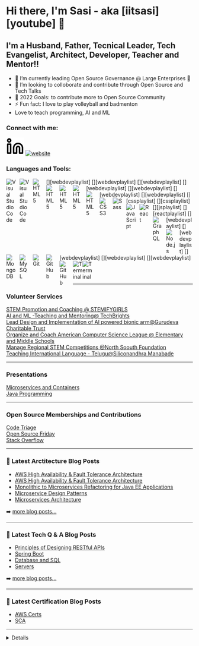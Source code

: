 # Hi there, I'm Sasi - aka [iitsasi][youtube] 👋 



## I'm a Husband, Father, Tecnical Leader, Tech Evangelist, Architect, Developer, Teacher and Mentor!!


- 🌱 I’m currently leading Open Source Governance @ Large Enterprises 🤣
- 👯 I’m looking to colloborate and contribute through Open Source and Tech Talks
- 🥅 2022 Goals: to contribute more to Open Source Community
- ⚡ Fun fact: I love to play volleyball and badmenton
-  Love to teach programming, AI and ML


### Connect with me:

[![website](https://github.com/codeSTACKr/codeSTACKr/raw/master/img/linkedin-light.svg)](https://www.linkedin.com/in/iitsasi#gh-light-mode-only)
[![website](https://github.com/codeSTACKr/codeSTACKr/raw/master/img/linkedin-original.svg)](https://www.linkedin.com/in/iitsasi#gh-dark-mode-only)
&nbsp;&nbsp;


### Languages and Tools:

[<img align="left" alt="Visual Studio Code" width="26px" src="https://cdn.jsdelivr.net/gh/devicons/devicon/icons/java/java-original.svg" style="padding-right:10px;" />][webdevplaylist]
[<img align="left" alt="Visual Studio Code" width="26px" src="https://cdn.jsdelivr.net/gh/devicons/devicon/icons/python/python-original.svg" style="padding-right:10px;" />][webdevplaylist]
[<img align="left" alt="HTML5" width="26px" src="https://cdn.jsdelivr.net/gh/devicons/devicon/icons/html5/html5-original.svg" style="padding-right:10px;" />][webdevplaylist]
[<img align="left" alt="HTML5" width="26px" src="https://cdn.jsdelivr.net/gh/devicons/devicon/icons/javascript/javascript-original.svg" style="padding-right:10px;" />][webdevplaylist]
[<img align="left" alt="HTML5" width="26px" src="https://cdn.jsdelivr.net/gh/devicons/devicon/icons/spring/spring-original.svg" style="padding-right:10px;" />][webdevplaylist]
[<img align="left" alt="HTML5" width="26px" src="https://cdn.jsdelivr.net/gh/devicons/devicon/icons/kotlin/kotlin-original.svg" style="padding-right:10px;" />][webdevplaylist]
[<img align="left" alt="HTML5" width="26px" src="https://cdn.jsdelivr.net/gh/devicons/devicon/icons/go/go-original.svg" style="padding-right:10px;" />][webdevplaylist]
[<img align="left" alt="CSS3" width="26px" src="https://cdn.jsdelivr.net/gh/devicons/devicon/icons/css3/css3-original.svg" style="padding-right:10px;" />][cssplaylist]
[<img align="left" alt="Sass" width="26px" src="https://cdn.jsdelivr.net/gh/devicons/devicon/icons/sass/sass-original.svg" style="padding-right:10px;" />][cssplaylist]
[<img align="left" alt="JavaScript" width="26px" src="https://cdn.jsdelivr.net/gh/devicons/devicon/icons/javascript/javascript-original.svg" style="padding-right:10px;" />][jsplaylist]
[<img align="left" alt="React" width="26px" src="https://cdn.jsdelivr.net/gh/devicons/devicon/icons/react/react-original.svg" style="padding-right:10px;" />][reactplaylist]
[<img align="left" alt="GraphQL" width="26px" src="https://cdn.jsdelivr.net/gh/devicons/devicon/icons/graphql/graphql-plain.svg" style="padding-right:10px;" />][webdevplaylist]
[<img align="left" alt="Node.js" width="26px" src="https://cdn.jsdelivr.net/gh/devicons/devicon/icons/nodejs/nodejs-original.svg" style="padding-right:10px;" />][webdevplaylist]
[<img align="left" alt="MongoDB" width="26px" src="https://cdn.jsdelivr.net/gh/devicons/devicon/icons/mongodb/mongodb-original.svg" style="padding-right:10px;" />][webdevplaylist]
[<img align="left" alt="MySQL" width="26px" src="https://cdn.jsdelivr.net/gh/devicons/devicon/icons/mysql/mysql-original.svg" style="padding-right:10px;" />][webdevplaylist]
[<img align="left" alt="Git" width="26px" src="https://cdn.jsdelivr.net/gh/devicons/devicon/icons/git/git-original.svg" style="padding-right:10px;" />][webdevplaylist]
[<img align="left" alt="GitHub" width="26px" src="https://user-images.githubusercontent.com/3369400/139447912-e0f43f33-6d9f-45f8-be46-2df5bbc91289.png" style="padding-right:10px;" />](https://www.youtube.com/playlist?list=PLkwxH9e_vrAJ0WbEsFA9W3I1W-g_BTsbt#gh-dark-mode-only)
[<img align="left" alt="GitHub" width="26px" src="https://user-images.githubusercontent.com/3369400/139448065-39a229ba-4b06-434b-bc67-616e2ed80c8f.png" style="padding-right:10px;" />](https://www.youtube.com/playlist?list=PLkwxH9e_vrAJ0WbEsFA9W3I1W-g_BTsbt#gh-light-mode-only)
[<img align="left" alt="Terminal" width="26px" src="./img/terminal-light.svg" />](https://www.youtube.com/playlist?list=PLkwxH9e_vrAJ0WbEsFA9W3I1W-g_BTsbt#gh-light-mode-only)
[<img align="left" alt="Terminal" width="26px" src="./img/terminal-dark.svg" />](https://www.youtube.com/playlist?list=PLkwxH9e_vrAJ0WbEsFA9W3I1W-g_BTsbt#gh-dark-mode-only)

<br />
<br />


---
###  Volunteer Services 
[STEM Promotion and Coaching @ STEMIFYGIRLS](https://archimarrapu.wixsite.com/mysite-2/)
<br />
[AI and ML -Teaching and Mentoring@ TechBrights]()
<br />
[Lead Design and Implementation of AI powered bionic arm@Gurudeva Charitable Trust](https://www.gurudevacharitabletrust.org/)
<br />
[Organize and Coach American Computer Science League @ Elementary and Middle Schools](https://www.acsl.org/)
<br />
[Manage Regional STEM Competitions @North Soouth Foundation](https://www.northsouth.org/public)
<br />
[Teaching International Language - Telugu@Siliconandhra Manabade](https://manabadi.siliconandhra.org/)
<br />


---
###  Presentations 
[Microservices and Containers](https://www.slideshare.net/iitsasi)
<br />
[Java Programming](https://www.slideshare.net/SasidharaRaoMarrapu/)

---
###  Open Source Memberships and Contributions 
[Code Triage](https://www.codetriage.com/university)
<br />
[Open Source Friday](https://opensourcefriday.com/users/iitsasim)
<br />
[Stack Overflow](https://stackoverflow.com/users/18506749/sasidhara-rao-marrapu)

---

### 📕 Latest Arctitecture Blog Posts

<!-- BLOG-POST-LIST:START -->
- [AWS High Availability & Fault Tolerance Architecture](https://iitsasi.blogspot.com/2018/01/aws-highly-available-fault-tolerance.html)
- [AWS High Availability & Fault Tolerance Architecture](https://iitsasi.blogspot.com/2018/01/cloud-integration-patterns.html)
- [Monolithic to Microservices Refactoring for Java EE Applications](https://iitsasi.blogspot.com/2015/09/monolithic-to-microservices-refactoring.html)
- [Microservice Design Patterns](https://iitsasi.blogspot.com/2015/09/microservice-design-patterns.html)
- [Microservices Architecture](https://iitsasi.blogspot.com/2015/09/microservices-architecture-context-you.html)
<!-- BLOG-POST-LIST:END -->

➡️ [more blog posts...](https://iitsasi.blogspot.com/)

---

### 📕 Latest Tech Q & A Blog Posts

<!-- BLOG-POST-LIST:START -->
- [Principles of Designing RESTful APIs](http://iitsasi-faq.blogspot.com/2019/05/restfull-webservices-design-principles.html?view=flipcard)
- [Spring Boot](http://iitsasi-faq.blogspot.com/2018/02/spring-boot.html?view=flipcard)
- [Database and SQL](http://iitsasi-faq.blogspot.com/2018/02/plsql.html?view=flipcard)
- [Servers](http://iitsasi-faq.blogspot.com/2018/04/weblogic-server.html?view=flipcard)

<!-- BLOG-POST-LIST:END -->

➡️ [more blog posts...](http://iitsasi-faq.blogspot.com/?view=flipcard)

---

### 📕 Latest Certification Blog Posts

<!-- BLOG-POST-LIST:START -->
- [AWS Certs](https://iitsasiaws.blogspot.com/)
- [SCA](https://iitsasi.webs.com/seca.htm)
---


<details>
 
